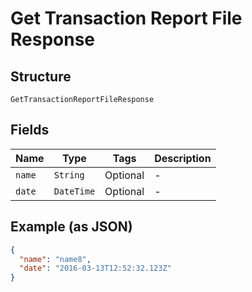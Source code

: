 
# Get Transaction Report File Response

## Structure

`GetTransactionReportFileResponse`

## Fields

| Name | Type | Tags | Description |
|  --- | --- | --- | --- |
| `name` | `String` | Optional | - |
| `date` | `DateTime` | Optional | - |

## Example (as JSON)

```json
{
  "name": "name8",
  "date": "2016-03-13T12:52:32.123Z"
}
```

